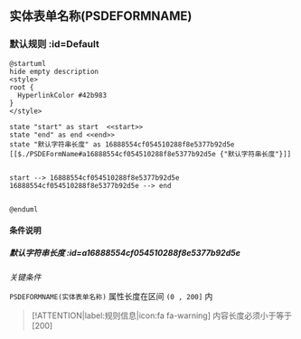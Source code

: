 ## 实体表单名称(PSDEFORMNAME) <!-- {docsify-ignore-all} -->

   

### 默认规则 :id=Default

```plantuml
@startuml
hide empty description
<style>
root {
  HyperlinkColor #42b983
}
</style>

state "start" as start  <<start>>
state "end" as end <<end>>
state "默认字符串长度" as 16888554cf054510288f8e5377b92d5e [[$./PSDEFormName#a16888554cf054510288f8e5377b92d5e {"默认字符串长度"}]]


start --> 16888554cf054510288f8e5377b92d5e 
16888554cf054510288f8e5377b92d5e --> end 


@enduml
```

#### 条件说明

##### 默认字符串长度 :id=a16888554cf054510288f8e5377b92d5e


*关键条件*


`PSDEFORMNAME(实体表单名称)` 属性长度在区间 `(0 , 200]` 内

> [!ATTENTION|label:规则信息|icon:fa fa-warning]
> 内容长度必须小于等于[200]







